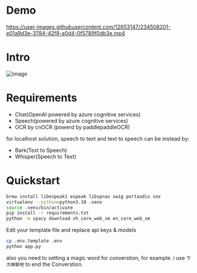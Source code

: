 # Demo
https://user-images.githubusercontent.com/12653147/234508201-e01a9d3e-3784-42f8-a0d4-0f5789f0db3e.mp4

# Intro
![image](https://user-images.githubusercontent.com/12653147/234492515-66a9aad7-3c3f-4e32-a531-e4bb71a8d014.png)

# Requirements
* Chat(OpenAI powered by azure cognitive services)
* Speech(powered by azure cognitive services)
* OCR by cnOCR (powerd by paddlepaddleOCR)

for localhost solution, speech to text and text to speech can be instead by:
* Bark(Text to Speech)
* Whisper(Speech to Text)

# Quickstart

```bash
brew install libespeak1 espeak libspnav swig portaudio sox
virtualenv --python=python3.10 .venv
source .venv/bin/activate
pip install -r requirements.txt
python -m spacy download zh_core_web_sm en_core_web_sm
```

Edit your template file and replace api keys & models

```bash
cp .env.template .env
python app.py
```

also you need to setting a magic word for converstion, for example. i use `下次再聊吧` to end the Converstion.